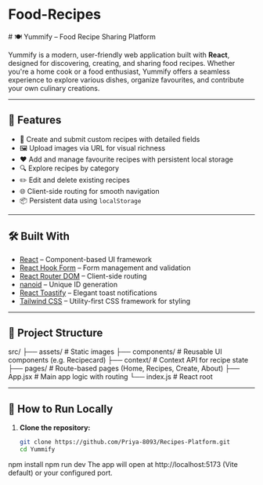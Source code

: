 # Food-Recipes

\# 🍽️ Yummify – Food Recipe Sharing Platform

Yummify is a modern, user-friendly web application built with **React**, designed for discovering, creating, and sharing food recipes. Whether you're a home cook or a food enthusiast, Yummify offers a seamless experience to explore various dishes, organize favourites, and contribute your own culinary creations.

---

## 🚀 Features

- 📝 Create and submit custom recipes with detailed fields
- 🖼️ Upload images via URL for visual richness
- ❤️ Add and manage favourite recipes with persistent local storage
- 🔍 Explore recipes by category
- ✏️ Edit and delete existing recipes
- 🌐 Client-side routing for smooth navigation
- 📦 Persistent data using `localStorage`

---

## 🛠️ Built With

- [React](https://reactjs.org/) – Component-based UI framework  
- [React Hook Form](https://react-hook-form.com/) – Form management and validation  
- [React Router DOM](https://reactrouter.com/) – Client-side routing  
- [nanoid](https://github.com/ai/nanoid) – Unique ID generation  
- [React Toastify](https://fkhadra.github.io/react-toastify/) – Elegant toast notifications  
- [Tailwind CSS](https://tailwindcss.com/) – Utility-first CSS framework for styling

---

## 📂 Project Structure

src/
├── assets/ # Static images
├── components/ # Reusable UI components (e.g. Recipecard)
├── context/ # Context API for recipe state
├── pages/ # Route-based pages (Home, Recipes, Create, About)
├── App.jsx # Main app logic with routing
└── index.js # React root


---

## 🧪 How to Run Locally

1. **Clone the repository:**
   ```bash
   git clone https://github.com/Priya-8093/Recipes-Platform.git
   cd Yummify

npm install
npm run dev
The app will open at http://localhost:5173 (Vite default) or your configured port.
